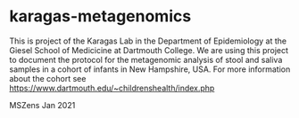 # karagas-metagenomics

This is project of the Karagas Lab in the Department of Epidemiology at the Giesel School of Medicicine at Dartmouth College. We are using this project to document the protocol for the metagenomic analysis of stool and saliva samples in a cohort of infants in New Hampshire, USA. For more information about the cohort see https://www.dartmouth.edu/~childrenshealth/index.php

MSZens Jan 2021
